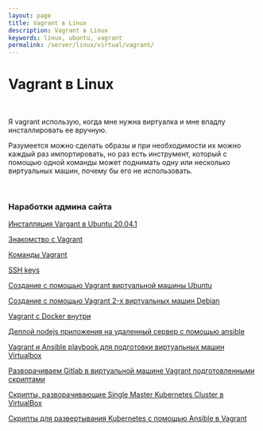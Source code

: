 ```yaml
---
layout: page
title: Vagrant в Linux
description: Vagrant в Linux
keywords: linux, ubuntu, vagrant
permalink: /server/linux/virtual/vagrant/
---
```


# Vagrant в Linux

<br/>

Я vagrant использую, когда мне нужна виртуалка и мне впадлу инсталлировать ее вручную.

Разумеется можно сделать образы и при необходимости их можно каждый раз импортировать, но раз есть инструмент, который с помощью одной команды может поднимать одну или несколько виртуальных машин, почему бы его не использовать.

<br/>

### Наработки админа сайта

[Инсталляция Vargant в Ubuntu 20.04.1](//gitops.ru/tools/virtual/vagrant/setup/ubuntu/)

[Знакомство с Vagrant](/server/linux/virtual/vagrant/crash-course/)

[Команды Vagrant](/server/linux/virtual/vagrant/commands/)

[SSH keys](/server/linux/virtual/vagrant/ssh-keygen/)

[Создание с помощью Vagrant виртуальной машины Ubuntu](/server/linux/virtual/vagrant/create-ubuntu-vm-by-vagrant/)

[Создание с помощью Vagrant 2-х виртуальных машин Debian](/server/linux/virtual/vagrant/create-2-debian-vagrant/)

[Vagrant c Docker внутри](/server/linux/virtual/vagrant/vagrant-with-docker/)

[Деплой nodejs приложения на удаленный сервер с помощью ansible](//gitops.ru/ansible/deploy-node-app-by-ansible/)

[Vagrant и Ansible playbook для подготовки виртуальных машин Virtualbox](/server/linux/virtual/vagrant/vagrant-ansible-playbook/)

[Разворачиваем Gitlab в виртуальной машине Vagrant подготовленными скриптами](//gitops.ru/tools/cvs/gitlab/vagrant/)

[Скрипты, разворачивающие Single Master Kubernetes Cluster в VirtualBox](https://github.com/webmakaka/vagrant-kubernetes-3-node-cluster-centos7)

[Скрипты для развертывания Kubernetes с помощью Ansible в Vagrant](https://bitbucket.org/sysadm-ru/vagrant-ansible-kubernetes/)
